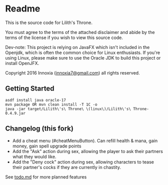 # Readme

This is the source code for Lilith's Throne.

You must agree to the terms of the attached disclaimer and abide by the terms of the license if you wish to view this source code.

Dev-note: This project is relying on JavaFX which isn't included in the Openjdk, which is often the common choice for Linux enthusiasts. If you're using Linux, please make sure to use the Oracle JDK to build this project or install OpenJFX.

Copyright 2016 Innoxia (innoxia7@gmail.com) all rights reserved.


## Getting Started

```
asdf install java oracle-17
mvn package OR mvn clean install -T 1C -o
java -jar target/Lilith\'s\ Throne\ \(linux\)/Lilith\'s\ Throne-0.4.9.jar
```

## Changelog (this fork)

* Add a cheat menu (#cheatMenuButton). Can refill health & mana, gain money, gain spell upgrade points
* Add the "Ask" action during sex, allowing the player to ask their partners what they would like.
* Add the "Deny cock" action during sex, allowing characters to tease their partner's cocks if they are currently in chastity.

See [todo.md](todo.md) for more planned features